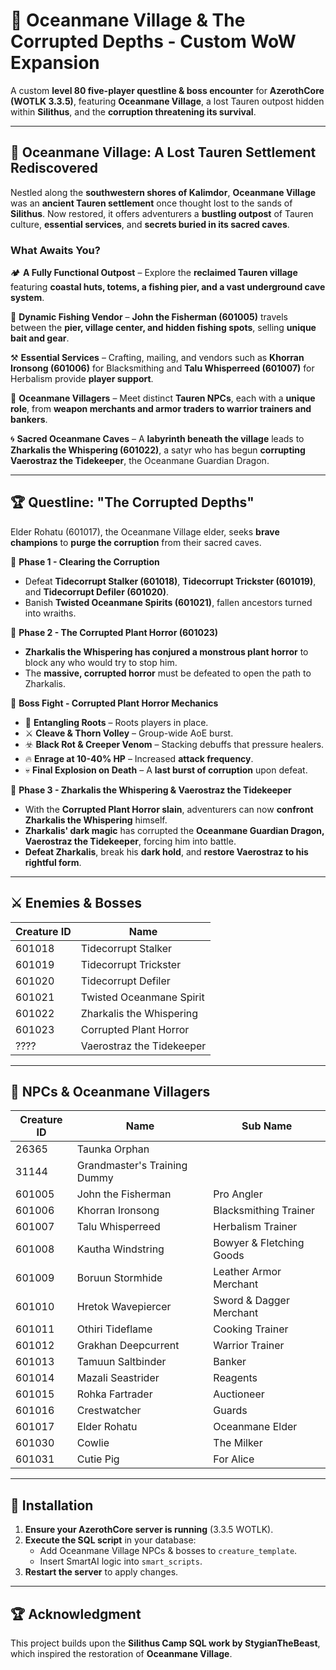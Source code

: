
# 🌊 Oceanmane Village & The Corrupted Depths - Custom WoW Expansion  

A custom **level 80 five-player questline & boss encounter** for **AzerothCore (WOTLK 3.3.5)**, featuring **Oceanmane Village**, a lost Tauren outpost hidden within **Silithus**, and the **corruption threatening its survival**.  

---

## 📖 **Oceanmane Village: A Lost Tauren Settlement Rediscovered**  
Nestled along the **southwestern shores of Kalimdor**, **Oceanmane Village** was an **ancient Tauren settlement** once thought lost to the sands of **Silithus**. Now restored, it offers adventurers a **bustling outpost** of Tauren culture, **essential services**, and **secrets buried in its sacred caves**.  

### **What Awaits You?**  
🏕️ **A Fully Functional Outpost** – Explore the **reclaimed Tauren village** featuring **coastal huts, totems, a fishing pier, and a vast underground cave system**.  

🎣 **Dynamic Fishing Vendor** – **John the Fisherman (601005)** travels between the **pier, village center, and hidden fishing spots**, selling **unique bait and gear**.  

⚒️ **Essential Services** – Crafting, mailing, and vendors such as **Khorran Ironsong (601006)** for Blacksmithing and **Talu Whisperreed (601007)** for Herbalism provide **player support**.  

🐂 **Oceanmane Villagers** – Meet distinct **Tauren NPCs**, each with a **unique role**, from **weapon merchants and armor traders to warrior trainers and bankers**.  

🌀 **Sacred Oceanmane Caves** – A **labyrinth beneath the village** leads to **Zharkalis the Whispering (601022)**, a satyr who has begun **corrupting Vaerostraz the Tidekeeper**, the Oceanmane Guardian Dragon.  

---

## 🏆 **Questline: "The Corrupted Depths"**  
Elder Rohatu (601017), the Oceanmane Village elder, seeks **brave champions** to **purge the corruption** from their sacred caves.  

🔹 **Phase 1 - Clearing the Corruption**  
- Defeat **Tidecorrupt Stalker (601018)**, **Tidecorrupt Trickster (601019)**, and **Tidecorrupt Defiler (601020)**.  
- Banish **Twisted Oceanmane Spirits (601021)**, fallen ancestors turned into wraiths.  

🔹 **Phase 2 - The Corrupted Plant Horror (601023)**  
- **Zharkalis the Whispering has conjured a monstrous plant horror** to block any who would try to stop him.  
- The **massive, corrupted horror** must be defeated to open the path to Zharkalis.  

🔹 **Boss Fight - Corrupted Plant Horror Mechanics**  
- 🌿 **Entangling Roots** – Roots players in place.  
- ⚔️ **Cleave & Thorn Volley** – Group-wide AoE burst.  
- ☣️ **Black Rot & Creeper Venom** – Stacking debuffs that pressure healers.  
- 🔥 **Enrage at 10-40% HP** – Increased **attack frequency**.  
- 💀 **Final Explosion on Death** – A **last burst of corruption** upon defeat.  

🔹 **Phase 3 - Zharkalis the Whispering & Vaerostraz the Tidekeeper**  
- With the **Corrupted Plant Horror slain**, adventurers can now **confront Zharkalis the Whispering** himself.  
- **Zharkalis' dark magic** has corrupted the **Oceanmane Guardian Dragon, Vaerostraz the Tidekeeper**, forcing him into battle.  
- **Defeat Zharkalis**, break his **dark hold**, and **restore Vaerostraz to his rightful form**.  

---

## ⚔️ **Enemies & Bosses**  
| Creature ID | Name                      |
|------------|---------------------------|
| 601018     | Tidecorrupt Stalker       |
| 601019     | Tidecorrupt Trickster     |
| 601020     | Tidecorrupt Defiler       |
| 601021     | Twisted Oceanmane Spirit  |
| 601022     | Zharkalis the Whispering  |
| 601023     | Corrupted Plant Horror    |
| ????       | Vaerostraz the Tidekeeper |

---

## 👥 **NPCs & Oceanmane Villagers**  
| Creature ID | Name                     | Sub Name                  |
|------------|-------------------------|--------------------------|
| 26365      | Taunka Orphan           |                          |
| 31144      | Grandmaster's Training Dummy |                      |
| 601005     | John the Fisherman      | Pro Angler               |
| 601006     | Khorran Ironsong        | Blacksmithing Trainer    |
| 601007     | Talu Whisperreed        | Herbalism Trainer        |
| 601008     | Kautha Windstring       | Bowyer & Fletching Goods |
| 601009     | Boruun Stormhide        | Leather Armor Merchant   |
| 601010     | Hretok Wavepiercer      | Sword & Dagger Merchant  |
| 601011     | Othiri Tideflame        | Cooking Trainer          |
| 601012     | Grakhan Deepcurrent     | Warrior Trainer         |
| 601013     | Tamuun Saltbinder       | Banker                   |
| 601014     | Mazali Seastrider       | Reagents                 |
| 601015     | Rohka Fartrader         | Auctioneer                         |
| 601016     | Crestwatcher            | Guards                         |
| 601017     | Elder Rohatu            | Oceanmane Elder          |
| 601030     | Cowlie                  | The Milker               |
| 601031     | Cutie Pig               | For Alice                |

---

## 📜 **Installation**  
1. **Ensure your AzerothCore server is running** (3.3.5 WOTLK).  
2. **Execute the SQL script** in your database:  
   - Add Oceanmane Village NPCs & bosses to `creature_template`.  
   - Insert SmartAI logic into `smart_scripts`.  
3. **Restart the server** to apply changes.  

---

## 🏆 **Acknowledgment**  
This project builds upon the **Silithus Camp SQL work by StygianTheBeast**, which inspired the restoration of **Oceanmane Village**.  



